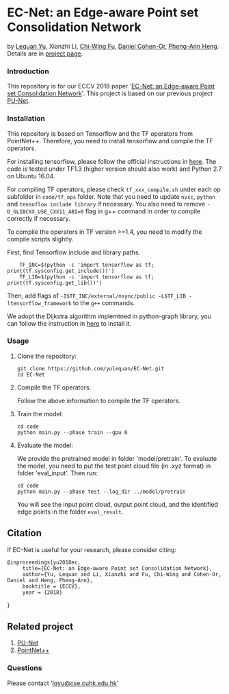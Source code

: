 # EC-Net: an Edge-aware Point set Consolidation Network
by [Lequan Yu](https://yulequan.github.io/), Xianzhi Li, [Chi-Wing Fu](http://www.cse.cuhk.edu.hk/~cwfu/), [Daniel Cohen-Or](https://www.cs.tau.ac.il/~dcor/), [Pheng-Ann Heng](http://www.cse.cuhk.edu.hk/~pheng/). Details are in [project page](https://yulequan.github.io/ec-net).

### Introduction

This repository is for our ECCV 2018 paper '[EC-Net: an Edge-aware Point set Consolidation Network](https://yulequan.github.io/papers/ECCV18_EC-Net.pdf)'. This project is based on our previous project [PU-Net](https://github.com/yulequan/PU-Net). 

### Installation
This repository is based on Tensorflow and the TF operators from PointNet++. Therefore, you need to install tensorflow and compile the TF operators. 

For installing tensorflow, please follow the official instructions in [here](https://www.tensorflow.org/install/install_linux). The code is tested under TF1.3 (higher version should also work) and Python 2.7 on Ubuntu 16.04.

For compiling TF operators, please check `tf_xxx_compile.sh` under each op subfolder in `code/tf_ops` folder. Note that you need to update `nvcc`, `python` and `tensoflow include library` if necessary. You also need to remove `-D_GLIBCXX_USE_CXX11_ABI=0` flag in g++ command in order to compile correctly if necessary.

To compile the operators in TF version >=1.4, you need to modify the compile scripts slightly.

First, find Tensorflow include and library paths.

        TF_INC=$(python -c 'import tensorflow as tf; print(tf.sysconfig.get_include())')
        TF_LIB=$(python -c 'import tensorflow as tf; print(tf.sysconfig.get_lib())')
        
Then, add flags of `-I$TF_INC/external/nsync/public -L$TF_LIB -ltensorflow_framework` to the `g++` commands.

We adopt the Dijkstra algorithm implemtned in python-graph library, you can follow the instruction in [here](https://github.com/wting/python-graph) to install it. 

### Usage

1. Clone the repository:

   ```shell
   git clone https://github.com/yulequan/EC-Net.git
   cd EC-Net
   ```
2. Compile the TF operators:

   Follow the above information to compile the TF operators. 
   
3. Train the model:
 
   ```shell
   cd code
   python main.py --phase train --gpu 0
   ```

4. Evaluate the model:

    We provide the pretrained model in folder 'model/pretrain'.
    To evaluate the model, you need to put the test point cloud file (in .xyz format) in folder 'eval_input'.
    Then run:
   ```shell
   cd code
   python main.py --phase test --log_dir ../model/pretrain
   ```
   You will see the input point cloud, output point cloud, and the identified edge points in the folder `eval_result`.
   

## Citation

If EC-Net is useful for your research, please consider citing:

    @inproceedings{yu2018ec,
         title={EC-Net: an Edge-aware Point set Consolidation Network},
         author={Yu, Lequan and Li, Xianzhi and Fu, Chi-Wing and Cohen-Or, Daniel and Heng, Pheng-Ann},
         booktitle = {ECCV},
         year = {2018}
   }
## Related project
1. [PU-Net](https://github.com/yulequan/PU-Net)
2. [PointNet++](https://github.com/charlesq34/pointnet2)

### Questions

Please contact 'lqyu@cse.cuhk.edu.hk'
